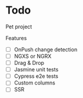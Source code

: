# Todo

Pet project

Features

- [ ] OnPush change detection
- [ ] NGXS or NGRX
- [ ] Drag & Drop
- [ ] Jasmine unit tests
- [ ] Cypress e2e tests
- [ ] Custom columns
- [ ] SSR
